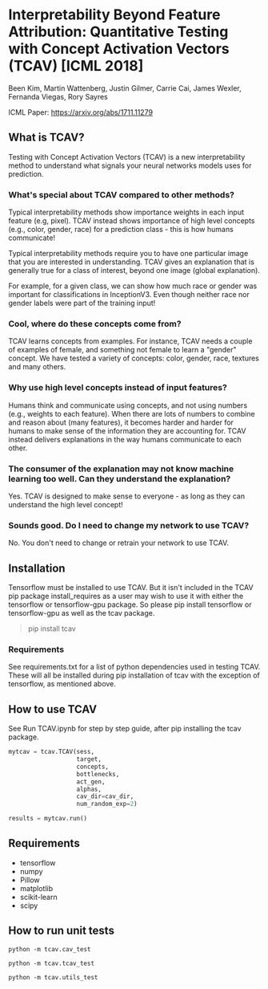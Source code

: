 #  Interpretability Beyond Feature Attribution: Quantitative Testing with Concept Activation Vectors (TCAV) [ICML 2018]

 Been Kim, Martin Wattenberg, Justin Gilmer, Carrie Cai, James Wexler, Fernanda Viegas, Rory Sayres

ICML Paper: https://arxiv.org/abs/1711.11279


## What is TCAV?

Testing with Concept Activation Vectors (TCAV) is a new interpretability method to understand what signals your neural networks models uses for prediction.

### What's special about TCAV compared to other methods?
Typical interpretability methods show importance weights in each input feature (e.g, pixel). TCAV instead shows importance of high level concepts (e.g., color, gender, race) for a prediction class - this is how humans communicate!

Typical interpretability methods require you to have one particular image that you are interested in understanding. TCAV gives an explanation that is generally true for a class of interest, beyond one image (global explanation).

For example, for a given class, we can show how much race or gender was important for classifications in InceptionV3. Even though neither race nor gender labels were part of the training input!

### Cool, where do these concepts come from?

TCAV learns concepts from examples. For instance, TCAV needs a couple of examples of female, and something not female to learn a "gender" concept. We have tested a variety of concepts: color,  gender,  race, textures and many others.

### Why use high level concepts instead of input features?

Humans think and communicate using concepts, and not using numbers (e.g., weights to each feature).  When there are lots of numbers to combine and reason about (many features), it becomes harder and harder for humans to make sense of the information they are accounting for. TCAV instead delivers explanations in the way humans communicate to each other.

### The consumer of the explanation may not know machine learning too well. Can they understand the explanation?
Yes. TCAV is designed to make sense to everyone - as long as they can understand the high level concept!

### Sounds good. Do I need to change my network to use TCAV?
No. You don't need to change or retrain your network to use TCAV.

## Installation
Tensorflow must be installed to use TCAV. But it isn't included in the TCAV pip package install_requires as a user may wish to use it
with either the tensorflow or tensorflow-gpu package. So please pip install tensorflow or tensorflow-gpu as well as the tcav package.

> pip install tcav

### Requirements
See requirements.txt for a list of python dependencies used in testing TCAV. These will all be installed during pip installation of tcav with the exception of tensorflow, as mentioned above.

## How to use TCAV

See Run TCAV.ipynb for step by step guide, after pip installing the tcav package.

```python
mytcav = tcav.TCAV(sess,
                   target,
                   concepts,
                   bottlenecks,
                   act_gen,
                   alphas,
                   cav_dir=cav_dir,
                   num_random_exp=2)

results = mytcav.run()
```
## Requirements
- tensorflow
- numpy
- Pillow
- matplotlib
- scikit-learn
- scipy

## How to run unit tests

```python -m tcav.cav_test```

```python -m tcav.tcav_test```

```python -m tcav.utils_test```
